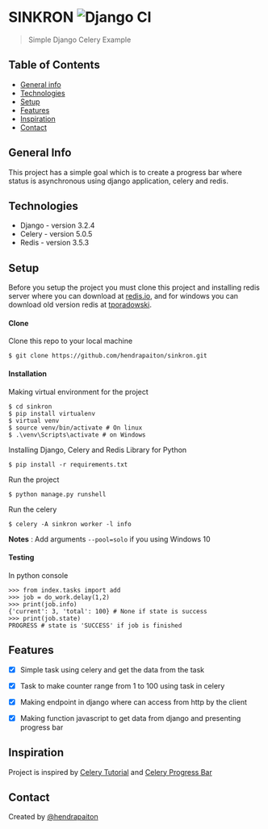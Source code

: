 # SINKRON ![Django CI](https://github.com/hendrapaiton/sinkron/workflows/Django%20CI/badge.svg)
> Simple Django Celery Example

## Table of Contents
* [General info](#general-info)
* [Technologies](#technologies)
* [Setup](#setup)
* [Features](#features)
* [Inspiration](#inspiration)
* [Contact](#contact)

## General Info
This project has a simple goal which is to create a progress bar 
where status is asynchronous using django application, celery and redis.

## Technologies
* Django - version 3.2.4
* Celery - version 5.0.5
* Redis - version 3.5.3

## Setup
Before you setup the project you must clone this project and installing
redis server where you can download at [redis.io](https://redis.io/download), 
and for windows you can download old version redis at [tporadowski](https://github.com/tporadowski/redis/releases).

#### Clone
Clone this repo to your local machine 
```
$ git clone https://github.com/hendrapaiton/sinkron.git
```

#### Installation
Making virtual environment for the project
```
$ cd sinkron
$ pip install virtualenv
$ virtual venv
$ source venv/bin/activate # On linux
$ .\venv\Scripts\activate # on Windows
```
Installing Django, Celery and Redis Library for Python
```
$ pip install -r requirements.txt
```
Run the project
```
$ python manage.py runshell
```
Run the celery
```
$ celery -A sinkron worker -l info
```
__Notes__ : Add arguments `--pool=solo` if you using Windows 10

#### Testing
In python console
```
>>> from index.tasks import add
>>> job = do_work.delay(1,2)
>>> print(job.info) 
{'current': 3, 'total': 100} # None if state is success
>>> print(job.state) 
PROGRESS # state is 'SUCCESS' if job is finished
```

## Features
- [x] Simple task using celery and get the data from the task
- [x] Task to make counter range from 1 to 100 using task in celery
- [x] Making endpoint in django where can access from http by the client
- [x] Making function javascript to get data from django and presenting progress bar


## Inspiration
Project is inspired by [Celery Tutorial](https://medium.com/swlh/python-developers-celery-is-a-must-learn-technology-heres-how-to-get-started-578f5d63fab3)
and [Celery Progress Bar](https://buildwithdjango.com/blog/post/celery-progress-bars/)

## Contact
Created by [@hendrapaiton](https://github.com/hendrapaiton)
